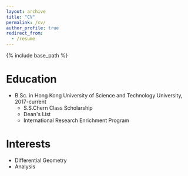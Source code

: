 ```yaml
---
layout: archive
title: "CV"
permalink: /cv/
author_profile: true
redirect_from:
  - /resume
---
```


{% include base_path %}

Education
======
* B.Sc. in Hong Kong University of Science and Technology University, 2017-current
  * S.S.Chern Class Scholarship
  * Dean's List
  * International Research Enrichment Program

Interests
======
* Differential Geometry
* Analysis
  

